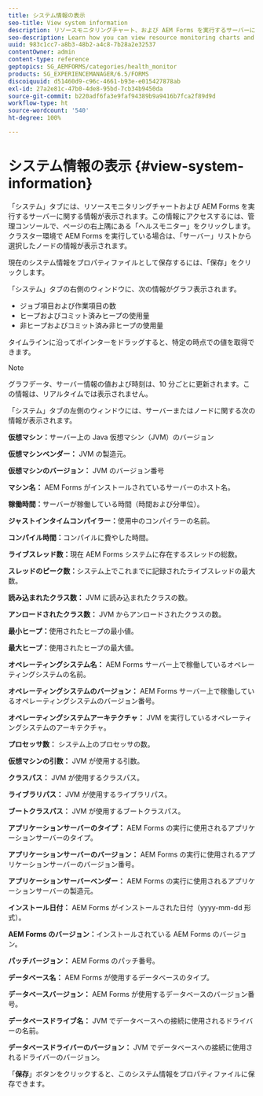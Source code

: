 ```yaml
---
title: システム情報の表示
seo-title: View system information
description: リソースモニタリングチャート、および AEM Forms を実行するサーバーに関する情報を表示する方法について説明します。
seo-description: Learn how you can view resource monitoring charts and information about the server that is running AEM forms.
uuid: 983c1cc7-a8b3-48b2-a4c8-7b28a2e32537
contentOwner: admin
content-type: reference
geptopics: SG_AEMFORMS/categories/health_monitor
products: SG_EXPERIENCEMANAGER/6.5/FORMS
discoiquuid: d51460d9-c96c-4661-b93e-e015427878ab
exl-id: 27a2e81c-47b0-4de8-95bd-7cb34b9450da
source-git-commit: b220adf6fa3e9faf94389b9a9416b7fca2f89d9d
workflow-type: ht
source-wordcount: '540'
ht-degree: 100%

---
```


# システム情報の表示 {#view-system-information}

「システム」タブには、リソースモニタリングチャートおよび AEM Forms を実行するサーバーに関する情報が表示されます。この情報にアクセスするには、管理コンソールで、ページの右上隅にある「ヘルスモニター」をクリックします。クラスター環境で AEM Forms を実行している場合は、「サーバー」リストから選択したノードの情報が表示されます。

現在のシステム情報をプロパティファイルとして保存するには、「保存」をクリックします。

「システム」タブの右側のウィンドウに、次の情報がグラフ表示されます。

* ジョブ項目および作業項目の数
* ヒープおよびコミット済みヒープの使用量
* 非ヒープおよびコミット済み非ヒープの使用量

タイムラインに沿ってポインターをドラッグすると、特定の時点での値を取得できます。

>[!NOTE]
>
>グラフデータ、サーバー情報の値および時刻は、10 分ごとに更新されます。この情報は、リアルタイムでは表示されません。

「システム」タブの左側のウィンドウには、サーバーまたはノードに関する次の情報が表示されます。

**仮想マシン：**&#x200B;サーバー上の Java 仮想マシン（JVM）のバージョン

**仮想マシンベンダー：** JVM の製造元。

**仮想マシンのバージョン：** JVM のバージョン番号

**マシン名：** AEM Forms がインストールされているサーバーのホスト名。

**稼働時間：**&#x200B;サーバーが稼働している時間（時間および分単位）。

**ジャストインタイムコンパイラー：**&#x200B;使用中のコンパイラーの名前。

**コンパイル時間：**&#x200B;コンパイルに費やした時間。

**ライブスレッド数：**&#x200B;現在 AEM Forms システムに存在するスレッドの総数。

**スレッドのピーク数：**&#x200B;システム上でこれまでに記録されたライブスレッドの最大数。

**読み込まれたクラス数：** JVM に読み込まれたクラスの数。

**アンロードされたクラス数：** JVM からアンロードされたクラスの数。

**最小ヒープ：**&#x200B;使用されたヒープの最小値。

**最大ヒープ：**&#x200B;使用されたヒープの最大値。

**オペレーティングシステム名：** AEM Forms サーバー上で稼働しているオペレーティングシステムの名前。

**オペレーティングシステムのバージョン：** AEM Forms サーバー上で稼働しているオペレーティングシステムのバージョン番号。

**オペレーティングシステムアーキテクチャ：** JVM を実行しているオペレーティングシステムのアーキテクチャ。

**プロセッサ数：** システム上のプロセッサの数。

**仮想マシンの引数：** JVM が使用する引数。

**クラスパス：** JVM が使用するクラスパス。

**ライブラリパス：** JVM が使用するライブラリパス。

**ブートクラスパス：** JVM が使用するブートクラスパス。

**アプリケーションサーバーのタイプ：** AEM Forms の実行に使用されるアプリケーションサーバーのタイプ。

**アプリケーションサーバーのバージョン：** AEM Forms の実行に使用されるアプリケーションサーバーのバージョン番号。

**アプリケーションサーバーベンダー：** AEM Forms の実行に使用されるアプリケーションサーバーの製造元。

**インストール日付：** AEM Forms がインストールされた日付（yyyy-mm-dd 形式）。

**AEM Forms のバージョン：**&#x200B;インストールされている AEM Forms のバージョン。

**パッチバージョン：** AEM Forms のパッチ番号。

**データベース名：** AEM Forms が使用するデータベースのタイプ。

**データベースバージョン：** AEM Forms が使用するデータベースのバージョン番号。

**データベースドライブ名：** JVM でデータベースへの接続に使用されるドライバーの名前。

**データベースドライバーのバージョン：** JVM でデータベースへの接続に使用されるドライバーのバージョン。

「**保存**」ボタンをクリックすると、このシステム情報をプロパティファイルに保存できます。
